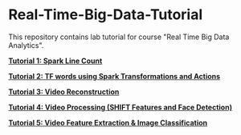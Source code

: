 # Real-Time-Big-Data-Tutorial
This repository contains lab tutorial for course "Real Time Big Data Analytics".

**[Tutorial 1: Spark Line Count](https://github.com/marmikpatel2621/Real-Time-Big-Data-Tutorial/wiki/Tutorial-1:--Spark-Line-Count)** 

**[Tutorial 2: TF words using Spark Transformations and Actions](https://github.com/marmikpatel2621/Real-Time-Big-Data-Tutorial/wiki/Tutorial-2:-TF-Words-using-Spark-using-Transformations-and-Actions)**

**[Tutorial 3: Video Reconstruction](https://github.com/marmikpatel2621/Real-Time-Big-Data-Tutorial/wiki/Tutorial-3-:-Video-Reconstruction)**

**[Tutorial 4: Video Processing (SHIFT Features and Face Detection)](https://github.com/marmikpatel2621/Real-Time-Big-Data-Tutorial/wiki/Tutorial-4:-Video-Processing-(-SHIFT-Features-and-Face-Detection))**

**[Tutorial 5: Video Feature Extraction & Image Classification](https://github.com/marmikpatel2621/Real-Time-Big-Data-Tutorial/wiki/Tutorial-5:-Video-Feature-Extraction-&-Image-Classification)**
